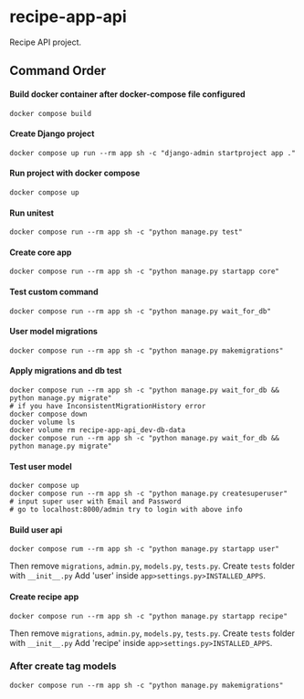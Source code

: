 # recipe-app-api

Recipe API project.

## Command Order

#### Build docker container after docker-compose file configured

```
docker compose build
```

#### Create Django project

```
docker compose up run --rm app sh -c "django-admin startproject app ."
```

#### Run project with docker compose

```
docker compose up
```

#### Run unitest

```
docker compose run --rm app sh -c "python manage.py test"
```

#### Create core app

```
docker compose run --rm app sh -c "python manage.py startapp core"
```

#### Test custom command

```
docker compose run --rm app sh -c "python manage.py wait_for_db"
```

#### User model migrations

```
docker compose run --rm app sh -c "python manage.py makemigrations"
```

#### Apply migrations and db test

```
docker compose run --rm app sh -c "python manage.py wait_for_db && python manage.py migrate"
# if you have InconsistentMigrationHistory error
docker compose down
docker volume ls
docker volume rm recipe-app-api_dev-db-data
docker compose run --rm app sh -c "python manage.py wait_for_db && python manage.py migrate"
```

#### Test user model

```
docker compose up
docker compose run --rm app sh -c "python manage.py createsuperuser"
# input super user with Email and Password
# go to localhost:8000/admin try to login with above info

```

#### Build user api

```
docker compose rum --rm app sh -c "python manage.py startapp user"
```

Then remove `migrations`, `admin.py`, `models.py`, `tests.py`.
Create `tests` folder with `__init__.py`
Add 'user' inside `app>settings.py>INSTALLED_APPS`.

#### Create recipe app

```
docker compose run --rm app sh -c "python manage.py startapp recipe"

```

Then remove `migrations`, `admin.py`, `models.py`, `tests.py`.
Create `tests` folder with `__init__.py`
Add 'recipe' inside `app>settings.py>INSTALLED_APPS`.

### After create tag models

```
docker compose run --rm app sh -c "python manage.py makemigrations"
```
